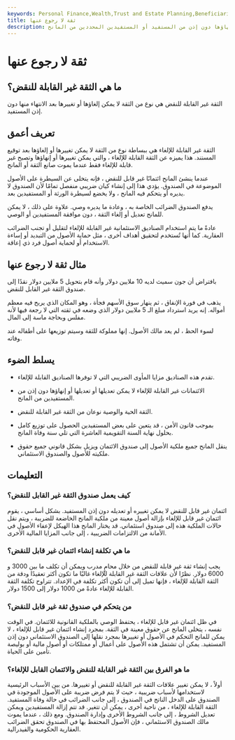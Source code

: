```yaml
---
keywords: Personal Finance,Wealth,Trust and Estate Planning,Beneficiaries,Beneficiary,Estate Taxes,Irrevocable Trust,Revocable Trust
title: ثقة لا رجوع عنها
description: لا يمكن تعديل الثقة غير القابلة للإلغاء أو تعديلها أو إنهاؤها دون إذن من المستفيد أو المستفيدين المحددين من المانح.
---
```


# ثقة لا رجوع عنها
## ما هي الثقة غير القابلة للنقض؟

الثقة غير القابلة للنقض هي نوع من الثقة لا يمكن إلغاؤها أو تغييرها بعد الانتهاء منها دون إذن المستفيد.

## تعريف أعمق

الثقة غير القابلة للإلغاء هي ببساطة نوع من الثقة لا يمكن تغييرها أو إلغاؤها بعد توقيع المستند. هذا يميزه عن الثقة القابلة للإلغاء ، والتي يمكن تغييرها أو إنهاؤها وتصبح غير قابلة للإلغاء فقط عندما يموت صانع الثقة أو المانح.

عندما ينشئ المانح ائتمانًا غير قابل للنقض ، فإنه يتخلى عن السيطرة على الأصول الموضوعة في الصندوق. يؤدي هذا إلى إنشاء كيان ضريبي منفصل تمامًا لأن الصندوق لا يديره أو يتحكم فيه المانح ، ولا يخضع لسيطرة الورثة أو المستفيدين بعد.

يدفع الصندوق الضرائب الخاصة به ، وعادة ما يديره وصي. علاوة على ذلك ، لا يمكن للمانح تعديل أو إلغاء الثقة ، دون موافقة المستفيدين أو الوصي.

عادةً ما يتم استخدام الصناديق الاستئمانية غير القابلة للإلغاء لتقليل أو تجنب الضرائب العقارية. كما أنها تُستخدم لتحقيق أهداف أخرى ، مثل حماية الأصول من التبديد أو إساءة الاستخدام أو لحماية أصول فرد ذي إعاقة.

## مثال ثقة لا رجوع عنها

بافتراض أن جون سميث لديه 10 ملايين دولار وأنه قام بتحويل 5 ملايين دولار نقدًا إلى صندوق الثقة غير القابل للنقض.

يذهب في فورة الإنفاق ، ثم ينهار سوق الأسهم فجأة ، وهو المكان الذي يربح فيه معظم أمواله. إنه يريد استرداد مبلغ الـ 5 ملايين دولار الذي وضعه في ثقته التي لا رجعة فيها لأنه مفلس وبحاجة ماسة إلى المال.

لسوء الحظ ، لم يعد مالك الأصول. إنها مملوكة للثقة وسيتم توزيعها على أطفاله عند وفاته.

## يسلط الضوء

- تقدم هذه الصناديق مزايا المأوى الضريبي التي لا توفرها الصناديق القابلة للإلغاء.

- الائتمانات غير القابلة للإلغاء لا يمكن تعديلها أو تعديلها أو إنهاؤها دون إذن من المستفيدين من المانح.

- الثقة الحية والوصية نوعان من الثقة غير القابلة للنقض.

- بموجب قانون الأمن ، قد يتعين على بعض المستفيدين الحصول على توزيع كامل بحلول نهاية السنة التقويمية العاشرة التي تلي سنة وفاة المانح.

- ينقل المانح جميع ملكية الأصول إلى صندوق الائتمان ويزيل بشكل قانوني جميع حقوق ملكيته للأصول والصندوق الاستئماني.

## التعليمات

### كيف يعمل صندوق الثقة غير القابل للنقض؟

ائتمان غير قابل للنقض لا يمكن تغييره أو تعديله دون إذن المستفيد. بشكل أساسي ، يقوم ائتمان غير قابل للإلغاء بإزالة أصول معينة من ملكية المانح الخاضعة للضريبة ، ويتم نقل حالات الملكية هذه إلى صندوق استئماني. قد يختار المانح هذا الهيكل لإعفاء الأصول في الأمانة من الالتزامات الضريبية ، إلى جانب المزايا المالية الأخرى.

### ما هي تكلفة إنشاء ائتمان غير قابل للنقض؟

يجب إنشاء ثقة غير قابلة للنقض من خلال محامٍ مدرب ويمكن أن تكلف ما بين 3000 و 6000 دولار. نظرًا لأن علاقات الثقة غير القابلة للإلغاء غالبًا ما تكون أكثر تعقيدًا ودقة من الثقة القابلة للإلغاء ، فإنها تميل إلى أن تكون أكثر تكلفة في الإعداد. تتراوح تكلفة الثقة القابلة للإلغاء عادةً من 1000 دولار إلى 1500 دولار.

### من يتحكم في صندوق ثقة غير قابل للنقض؟

في ظل ائتمان غير قابل للإلغاء ، يحتفظ الوصي بالملكية القانونية للائتمان. في الوقت نفسه ، يتخلى المانح عن حقوق معينة في الثقة. بمجرد إنشاء ائتمان غير قابل للإلغاء ، لا يمكن للمانح التحكم في الأصول أو تغييرها بمجرد نقلها إلى الصندوق الاستئماني دون إذن المستفيد. يمكن أن تشتمل هذه الأصول على أعمال أو ممتلكات أو أصول مالية أو بوليصة تأمين على الحياة.

### ما هو الفرق بين الثقة غير القابلة للنقض والائتمان القابل للإلغاء؟

أولاً ، لا يمكن تغيير علاقات الثقة غير القابلة للنقض أو تغييرها. من بين الأسباب الرئيسية لاستخدامها لأسباب ضريبية ، حيث لا يتم فرض ضريبة على الأصول الموجودة في الصندوق على الدخل الناتج في الصندوق ، إلى جانب الضرائب في حالة وفاة المستفيد. الثقة القابلة للإلغاء ، من ناحية أخرى ، يمكن أن تتغير. قد تتم إزالة المستفيدين ويمكن تعديل الشروط ، إلى جانب الشروط الأخرى وإدارة الصندوق. ومع ذلك ، عندما يموت مالك الصندوق الاستئماني ، فإن الأصول المحتفظ بها في الصندوق تحقق الضرائب العقارية الحكومية والفيدرالية.

